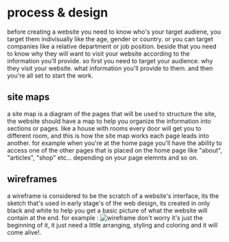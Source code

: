 # process & design
before creating a website you need to know who's your target audiene, you target them indivisually like the age, gender or country. or you can target companies  like a relative department or job position.
beside that you need to know why they will want to visit your website according to the information you'll provide.
so first you need to target your audience.
why they visit your website.
what information you'll provide to them.
and then you're all set to start the work.
## site maps
a site map is a diagram of the pages that will be used to structure the site, the website should have a map to help you organize the information into sections or pages.
like a house with rooms every door will get you to different room, and this is how the site map works each page leads into another. for example when you're at the home page you'll have the ability to access one of the other pages that is placed on the home page like "about", "articles", "shop" etc...
depending on your page elemnts and so on.
## wireframes
a wireframe is considered to be the scratch of a website's interface, its the sketch that's used in early stage's of the web design, its created in only black and white to help you get a basic picture of what the website will contain at the end. for example :
![wireframe](https://th.bing.com/th/id/R39cfed23cc81bffc3180e161c8d81da5?rik=AjRhHk1pddjbsg&riu=http%3a%2f%2fmmls.mmu.edu.my%2fwordpress%2f1151103126%2fwp-content%2fuploads%2fsites%2f30365%2f2017%2f09%2fSimple-Wireframe-2.jpg&ehk=Qd8ZxXCzNHJb%2fPPMvCYdP6OZVsfkKqebJAyvviq%2bXzQ%3d&risl=&pid=ImgRaw)
don't worry it's just the beginning of it, it just need a little arranging, styling and coloring and it will come alive!.


